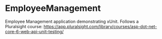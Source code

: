 # EmployeeManagement
Employee Management application demonstrating xUnit. Follows a Pluralsight course: https://app.pluralsight.com/library/courses/asp-dot-net-core-6-web-api-unit-testing/
